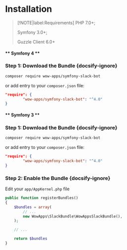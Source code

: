 # Installation

> [!NOTE|label:Requirements]
> PHP 7.0+;
>
> Symfony 3.0+;
>
> Guzzle Client 6.0+

<!-- tabs:start -->

#### ** Symfony 4 **

### Step 1: Download the Bundle {docsify-ignore}

```bash
composer require wow-apps/symfony-slack-bot 
```

or add entry to your `composer.json` file:
```json
"require": {
        "wow-apps/symfony-slack-bot": "^4.0"
}
```

#### ** Symfony 3 **

### Step 1: Download the Bundle {docsify-ignore}

```bash
composer require wow-apps/symfony-slack-bot 
```

or add entry to your `composer.json` file:
```json
"require": {
        "wow-apps/symfony-slack-bot": "^4.0"
}
```

### Step 2: Enable the Bundle {docsify-ignore}
Edit your `app/AppKernel.php` file
```php
public function registerBundles()
{
    $bundles = array(
        // ...
        new WowApps\SlackBundle\WowAppsSlackBundle(),
    );

    // ...

    return $bundles
}
```

<!-- tabs:end -->
